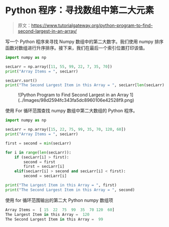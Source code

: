 # Python 程序：寻找数组中第二大元素

> 原文：<https://www.tutorialgateway.org/python-program-to-find-second-largest-in-an-array/>

写一个 Python 程序来寻找 Numpy 数组中的第二大数字。我们使用 numpy 排序函数对数组进行升序排序。接下来，我们在最后一个索引位置打印该值。

```py
import numpy as np

secLarr = np.array([11, 55, 99, 22, 7, 35, 70])
print("Array Items = ", secLarr)

secLarr.sort()
print("The Second Largest Item in this Array = ", secLarr[len(secLarr) - 2])
```

<figure class="wp-block-image size-large">![Python Program to Find Second Largest in an Array 1](../Images/98d2594fc343fa5dc8960106e42528f9.png)</figure>

使用 For 循环范围查找 numpy 数组中第二大数组的 Python 程序。

```py
import numpy as np

secLarr = np.array([15, 22, 75, 99, 35, 70, 120, 60])
print("Array Items = ", secLarr)

first = second = min(secLarr)

for i in range(len(secLarr)):
    if (secLarr[i] > first):
        second = first
        first = secLarr[i]
    elif(secLarr[i] > second and secLarr[i] < first):
        second = secLarr[i]

print("The Largest Item in this Array = ", first)
print("The Second Largest Item in this Array = ", second)
```

使用 for 循环范围输出的第二大 Python numpy 数组项

```py
Array Items =  [ 15  22  75  99  35  70 120  60]
The Largest Item in this Array =  120
The Second Largest Item in this Array =  99
```